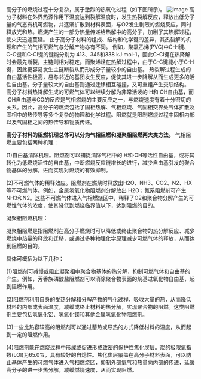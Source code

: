 高分子的燃烧过程十分复杂，属于激烈的热氧化过程（如下图所示)。
![image](https://mmbiz.qpic.cn/mmbiz_png/kyQjpqpWWK78ribcwCZEdca5pKQ9kVl4XY1JkveoIcbTVO9JIo17aOibwH238uibGChzZWJ7XUbqbhZWyga2QazBA/640?wx_fmt=png&from=appmsg&tp=webp&wxfrom=5&wx_lazy=1&wx_co=1)
高分子材料在外界热源作用下温度达到裂解温度时，发生热裂解反应，释放出低分子量的气态有机可燃物，并逐渐扩散到材料表面，与O2发生剧烈的燃烧反应，同时释放光和热。燃烧产生的一部分热量传递给热解中的高分子，加剧了其热解过程，使火灾迅速蔓延。
由于高分子材料的组成、结构和化学键的差异，其热裂解的机理和产生的气相可燃气与分解产物亦有不同。
例如，聚氯乙烯(PVC)中C-H键、C-C键和C-Cl键的键能分别为 413、345和338 kJ·mol-1，因此C-Cl键在热降解时会最先断裂，主链则相对稳定。而聚烯烃在热解过程中，由于C-C键能小于C-H键，因此更容易发生主链断裂从而形成分子量较小的自由基。
热裂解过程生成的自由基活性极高，易与邻近的基团发生反应，促使其进一步降解从而生成更多的活性自由基。分子量较大的自由基则通过迁移相互碰撞，又可重组产生交联结构。
高分子材料热降解生成的可燃气体可以继续分解为非常活泼的·H和·OH自由基，而·OH自由基与CO的反应是气相燃烧的主要反应之一，与燃烧速度有着十分密切的关系。因此，高分子的燃烧包括了固相热解、气相燃烧、气固相交界处气体扩散及固相中的热传导等多个复杂的物理和化学过程。阻燃就是限制燃烧过程中固相内部以及气固相之间的热传导和物质传递。

**高分子材料的阻燃机理总体可以分为气相阻燃和凝聚相阻燃两大类方法。**
气相阻燃主要包括两种机理：

(1)自由基清除机理。阻燃剂可以捕捉清除气相中的·H和·OH等活性自由基，或将其转化为低燃烧活性的自由基，中断燃烧反应链增长的进行，减少自由基引发的聚合物基体的分解，进而实现对燃烧的有效抑制。

(2)不可燃气体的稀释效应。阻燃剂在燃烧时释放出H2O、NH3、CO2、N2、HX等不可燃气体。例如，金属氢氧化物阻燃剂分解放出 H2O；氮系阻燃剂可产生NH3和N2。这些不可燃气体进入气相燃烧区中，稀释了O2和聚合物分解产生的可燃性气体的浓度，使其降低到燃烧临界值以下，达到阻燃的目的。

凝聚相阻燃机理：

凝聚相阻燃是指阻燃剂在高分子燃烧时可以降低或终止聚合物的热分解反应、减少燃烧中热量的释放和迁移，或通过多种物理化学原理减少可燃气体的释放，从而达到阻燃的目的。

具体可概括为以下几种：

(1)阻燃剂可减慢或阻止凝聚相中聚合物基体的热分解，抑制可燃气体和自由基的产生。例如，芳香族磷酸盐阻燃剂可以消除聚合物表面的烷基过氧化物自由基，起到阻燃作用。

(2)阻燃剂利用自身的受热分解和分解产物的气化过程，吸收大量的热，从而降低材料的内部或表面温度，减缓或终止材料的热分解，实现聚合物的阻燃。这类阻燃剂主要包括氢氧化铝、氢氧化镁和其他金属氢氧化物阻燃剂。

(3)一些比热容较高的阻燃剂可以通过蓄热或导热的方式降低材料的温度，从而起到一定的阻燃作用。

(4)阻燃剂能在燃烧过程中形成或促进形成致密的保护性焦化炭层。炭的极限氧指数(LOI)为65.0%，具有较好的自熄性。焦化炭层覆盖在高分子材料表面，可以防止基体产生的可燃气体进入气相燃烧区，抑制外部氧气和热量向内部的传递，延缓高分子的进一步热分解，减缓燃烧速度，从而实现阻燃。